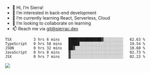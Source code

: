 - 👋 Hi, I’m Sierra!
- 👀 I’m interested in back-end development
- 🌱 I’m currently learning React, Serverless, Cloud
- 💞️ I’m looking to collaborate on learning
- 📫 Reach me via git@sierrac.dev

<!--START_SECTION:waka-->

```text
TSX          3 hrs 6 mins    ███████████████▓░░░░░░░░░   62.63 %
TypeScript   0 hrs 58 mins   █████░░░░░░░░░░░░░░░░░░░░   19.54 %
JSON         0 hrs 32 mins   ██▓░░░░░░░░░░░░░░░░░░░░░░   10.60 %
JavaScript   0 hrs 8 mins    ▓░░░░░░░░░░░░░░░░░░░░░░░░   02.73 %
JSX          0 hrs 7 mins    ▓░░░░░░░░░░░░░░░░░░░░░░░░   02.23 %
```

<!--END_SECTION:waka-->


![](https://hit.yhype.me/github/profile?user_id=7351311)
